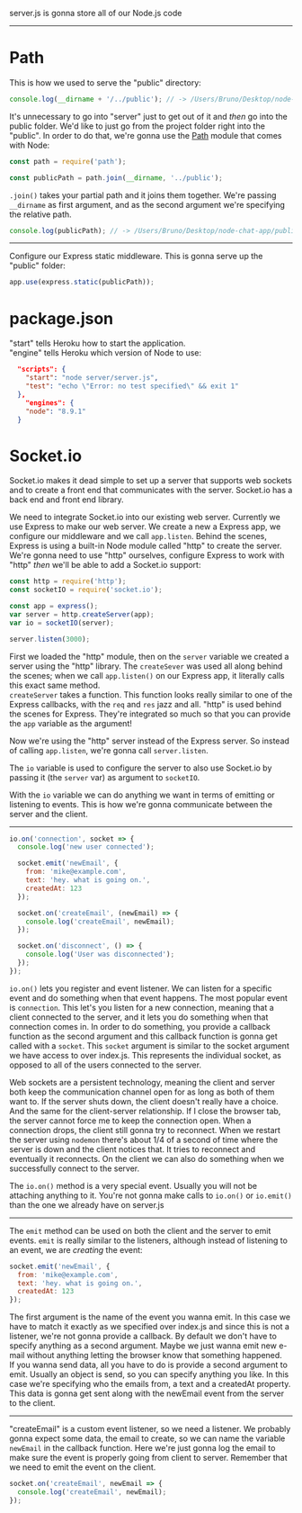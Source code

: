 server.js is gonna store all of our Node.js code
***

Path
===

This is how we used to serve the "public" directory:

```javascript
console.log(__dirname + '/../public'); // -> /Users/Bruno/Desktop/node-chat-app/server/../public
```

It's unnecessary to go into "server" just to get out of it and *then* go into the public folder. We'd like to just go from the project folder right into the "public". In order to do that, we're gonna use the [Path](https://nodejs.org/api/path.html#path_path_join_paths) module that comes with Node:

```javascript
const path = require('path');

const publicPath = path.join(__dirname, '../public');
```

`.join()` takes your partial path and it joins them together. We're passing `__dirname` as first argument, and as the second argument we're specifying the relative path.

```javascript
console.log(publicPath); // -> /Users/Bruno/Desktop/node-chat-app/public
```
***
Configure our Express static middleware. This is gonna serve up the "public" folder:

```javascript
app.use(express.static(publicPath));
```


package.json
===

"start" tells Heroku how to start the application. <br>
"engine" tells Heroku which version of Node to use:
```json
  "scripts": {
    "start": "node server/server.js",
    "test": "echo \"Error: no test specified\" && exit 1"
  },
    "engines": {
    "node": "8.9.1"
  }
```

Socket.io
===

Socket.io makes it dead simple to set up a server that supports web sockets and to create a front end that communicates with the server. Socket.io has a back end and front end library.

We need to integrate Socket.io into our existing web server. Currently we use Express to make our web server. We create a new a Express app, we configure our middleware and we call `app.listen`. Behind the scenes, Express is using a built-in Node module called "http" to create the server. We're gonna need to use "http" ourselves, configure Express to work with "http" *then* we'll be able to add a Socket.io support:

```javascript
const http = require('http'); 
const socketIO = require('socket.io'); 

const app = express();
var server = http.createServer(app);
var io = socketIO(server);

server.listen(3000);
```

First we loaded the "http" module, then on the `server` variable we created a server using the "http" library. The `createSever` was used all along behind the scenes; when we call `app.listen()` on our Express app, it literally calls this exact same method. <br>
`createServer` takes a function. This function looks really similar to one of the Express callbacks, with the `req` and `res` jazz and all. "http" is used behind the scenes for Express. They're integrated so much so that you can provide the `app` variable as the argument!

Now we're using the "http" server instead of the Express server. So instead of calling `app.listen`, we're gonna call `server.listen`.

The `io` variable is used to configure the server to also use Socket.io by passing it (the `server` var) as argument to `socketIO`.

With the `io` variable we can do anything we want in terms of emitting or listening to events. This is how we're gonna communicate between the server and the client.

***

```javascript
io.on('connection', socket => {
  console.log('new user connected');

  socket.emit('newEmail', {
    from: 'mike@example.com',
    text: 'hey. what is going on.',
    createdAt: 123
  });

  socket.on('createEmail', (newEmail) => {
    console.log('createEmail', newEmail);
  });

  socket.on('disconnect', () => {
    console.log('User was disconnected');
  });
});
```

`io.on()` lets you register and event listener. We can listen for a specific event and do something when that event happens. The most popular event is `connection`. This let's you listen for a new connection, meaning that a client connected to the server, and it lets you do something when that connection comes in. In order to do something, you provide a callback function as the second argument and this callback function is gonna get called with a `socket`. This `socket` argument is similar to the socket argument we have access to over index.js. This represents the individual socket, as opposed to all of the users connected to the server. 

Web sockets are a persistent technology, meaning the client and server both keep the communication channel open for as long as both of them want to. If the server shuts down, the client doesn't really have a choice. And the same for the client-server relationship. If I close the browser tab, the server cannot force me to keep the connection open. When a connection drops, the client still gonna try to reconnect. When we restart the server using `nodemon` there's about 1/4 of a second of time where the server is down and the client notices that. It tries to reconnect and eventually it reconnects. On the client we can also do something when we successfully connect to the server. 

The `io.on()` method is a very special event. Usually you will not be attaching anything to it. You're not gonna make calls to `io.on()` or `io.emit()` than the one we already have on server.js

***

The `emit` method can be used on both the client and the server to emit events. `emit` is really similar to the listeners, although instead of listening to an event, we are *creating* the event:

```javascript
socket.emit('newEmail', {
  from: 'mike@example.com',
  text: 'hey. what is going on.',
  createdAt: 123
});
```

The first argument is the name of the event you wanna emit. In this case we have to match it exactly as we specified over index.js and since this is not a listener, we're not gonna provide a callback. By default we don't have to specify anything as a second argument. Maybe we just wanna emit new e-mail without anything letting the browser know that something happened. <br>
If you wanna send data, all you have to do is provide a second argument to emit. Usually an object is send, so you can specify anything you like. In this case we're specifying who the emails from, a text and a createdAt property. This data is gonna get sent along with the newEmail event from the server to the client.

***

"createEmail" is a custom event listener, so we need a listener. We probably gonna expect some data, the email to create, so we can name the variable `newEmail` in the callback function. Here we're just gonna log the email to make sure the event is properly going from client to server. Remember that we need to emit the event on the client.

```javascript 
socket.on('createEmail', newEmail => {
  console.log('createEmail', newEmail);
});
```
